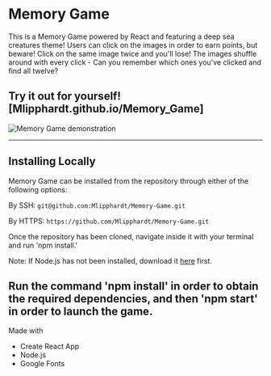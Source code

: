 # Memory Game

This is a Memory Game powered by React and featuring a deep sea creatures theme! Users can click on the images in order to earn points, but beware! Click on the same image twice and you'll lose! The images shuffle around with every click - Can you remember which ones you've clicked and find all twelve?

## Try it out for yourself! [Mlipphardt.github.io/Memory_Game]

![Memory Game demonstration](https://github.com/Mlipphardt/Memory-Game/public/demo-intro-picture.png "Memory Game demonstration.")

---

## Installing Locally

Memory Game can be installed from the repository through either of the following options:

By SSH:
`git@github.com:Mlipphardt/Memory-Game.git`

By HTTPS:
`https://github.com/Mlipphardt/Memory-Game.git`

Once the repository has been cloned, navigate inside it with your terminal and run 'npm install.'

Note: If Node.js has not been installed, download it [here](https://nodejs.org/en/) first.

## Run the command 'npm install' in order to obtain the required dependencies, and then 'npm start' in order to launch the game.

Made with

- Create React App
- Node.js
- Google Fonts
